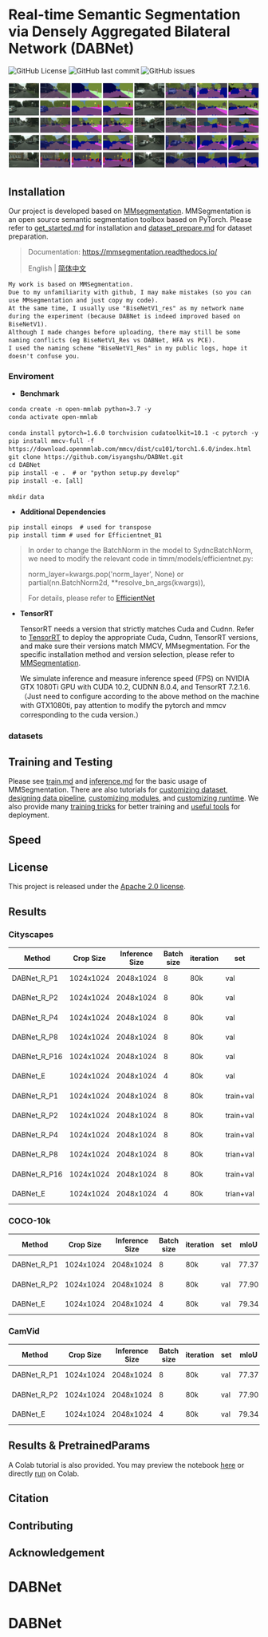 # Real-time Semantic Segmentation via Densely Aggregated Bilateral Network (DABNet) 

![GitHub License](https://img.shields.io/github/license/isyangshu/DABNet?style=flat-square)
![GitHub last commit](https://img.shields.io/github/last-commit/isyangshu/DABNet?style=flat-square)
![GitHub issues](https://img.shields.io/github/issues/isyangshu/DABNet?style=flat-square)

![image](resources/result.png)
## Installation

Our project is developed based on [MMsegmentation](https://github.com/open-mmlab/mmsegmentation). MMSegmentation is an open source semantic segmentation toolbox based on PyTorch. Please refer to [get_started.md](docs/get_started.md#installation) for installation and [dataset_prepare.md](docs/dataset_prepare.md#prepare-datasets) for dataset preparation.

> Documentation: https://mmsegmentation.readthedocs.io/
>
> English | [简体中文](README_zh-CN.md)

```text
My work is based on MMSegmentation. 
Due to my unfamiliarity with github, I may make mistakes (so you can use MMsegmentation and just copy my code). 
At the same time, I usually use "BiseNetV1_res" as my network name during the experiment (because DABNet is indeed improved based on BiseNetV1).
Although I made changes before uploading, there may still be some naming conflicts (eg BiseNetV1_Res vs DABNet, HFA vs PCE). 
I used the naming scheme "BiseNetV1_Res" in my public logs, hope it doesn't confuse you.
```

### Enviroment

- **Benchmark**

```shell
conda create -n open-mmlab python=3.7 -y
conda activate open-mmlab

conda install pytorch=1.6.0 torchvision cudatoolkit=10.1 -c pytorch -y
pip install mmcv-full -f https://download.openmmlab.com/mmcv/dist/cu101/torch1.6.0/index.html
git clone https://github.com/isyangshu/DABNet.git
cd DABNet
pip install -e .  # or "python setup.py develop"
pip install -e. [all]

mkdir data
```

- **Additional Dependencies**


```shell
pip install einops  # used for transpose
pip install timm # used for Efficientnet_B1
```

> In order to change the BatchNorm in the model to SydncBatchNorm, we need to modify the relevant code in timm/models/efficientnet.py:
> 
> norm_layer=kwargs.pop('norm_layer', None) or partial(nn.BatchNorm2d, **resolve_bn_args(kwargs)),
> 
> For details, please refer to [EfficientNet](https://github.com/rwightman/pytorch-image-models/blob/master/timm/models/efficientnet.py)

- **TensorRT**

  TensorRT needs a version that strictly matches Cuda and Cudnn.
  Refer to [TensorRT](https://docs.nvidia.com/deeplearning/tensorrt/archives/index.html) to deploy the appropriate Cuda, Cudnn, TensorRT versions, and make sure their versions match MMCV, MMsegmentation.
  For the specific installation method and version selection, please refer to [MMSegmentation](https://mmcv.readthedocs.io/en/latest/deployment/tensorrt_plugin.html).
  
  We simulate inference and measure inference speed (FPS) on NVIDIA GTX 1080Ti GPU with CUDA 10.2, CUDNN 8.0.4, and TensorRT 7.2.1.6. （Just need to configure according to the above method on the machine with GTX1080ti, pay attention to modify the pytorch and mmcv corresponding to the cuda version.）
### datasets

## Training and Testing
 Please see [train.md](docs/train.md) and [inference.md](docs/inference.md) for the basic usage of MMSegmentation.
There are also tutorials for [customizing dataset](docs/tutorials/customize_datasets.md), [designing data pipeline](docs/tutorials/data_pipeline.md), [customizing modules](docs/tutorials/customize_models.md), and [customizing runtime](docs/tutorials/customize_runtime.md).
We also provide many [training tricks](docs/tutorials/training_tricks.md) for better training and [useful tools](docs/useful_tools.md) for deployment.

## Speed

## License

This project is released under the [Apache 2.0 license](LICENSE).

## Results
### Cityscapes

| Method          | Crop Size | Inference Size | Batch size | iteration | set  | val mIoU  | test mIoU  | model                                                        | config                                                       |
| --------------- | --------- | ---------------- | ---------- | --------- | ---- | ----- | ----- |------------------------------------------------------------ | ------------------------------------------------------------ |
| DABNet_R_P1      | 1024x1024   | 2048x1024  | 8          | 80k       | val  | 77.37 | 77.37 |[google drive](https://drive.google.com/file/d/1f3b7I7IwKx-hcr16afjcxkAyXyeNQCAz/view?usp=sharing) | [config](configs/SETR/SETR_Naive_768x768_40k_cityscapes_bs_8.py) |
| DABNet_R_P2      | 1024x1024   | 2048x1024  |8          | 80k       | val  | 77.90 |77.37 | [google drive](https://drive.google.com/file/d/1dplB4wceJhyVRQfZR5AWODywMN90CY0h/view?usp=sharing) | [config](configs/SETR/SETR_Naive_768x768_80k_cityscapes_bs_8.py) |
| DABNet_R_P4        | 1024x1024   | 2048x1024   |8          | 80k       | val  | 76.65 |77.37 | [google drive](https://drive.google.com/file/d/18k26X-xM7BEQZUjzkvroeGV-6XwPgBqN/view?usp=sharing) | [config](configs/SETR/SETR_MLA_768x768_40k_cityscapes_bs_8.py) |
| DABNet_R_P8        | 1024x1024   | 2048x1024   | 8          | 80k       | val  | 77.24 |77.37 | [google drive](https://drive.google.com/file/d/1ke6wcsCwP_J-p8sYriCZ3pC8G61bE0v_/view?usp=sharing) | [config](configs/SETR/SETR_MLA_768x768_80k_cityscapes_bs_8.py) |
| DABNet_R_P16        | 1024x1024   |2048x1024   | 8          | 80k       | val  | 78.39 |77.37 | [google drive](https://drive.google.com/file/d/1DcZltdh6eHwmQ5BvCdHudJRgJUjPzS56/view?usp=sharing) | [config](configs/SETR/SETR_PUP_768x768_40k_cityscapes_bs_8.py) |
| DABNet_E        | 1024x1024   | 2048x1024   |4          | 80k       | val  | 79.34 |77.37 | [google drive](https://drive.google.com/file/d/1469aYtEAuhT39BrHn0yOv1s71unF85JE/view?usp=sharing) | [config](configs/SETR/SETR_PUP_768x768_80k_cityscapes_bs_8.py) |
| DABNet_R_P1      | 1024x1024   | 2048x1024  | 8          | 80k       | train+val  | 77.37 | 77.37 |[google drive](https://drive.google.com/file/d/1f3b7I7IwKx-hcr16afjcxkAyXyeNQCAz/view?usp=sharing) | [config](configs/SETR/SETR_Naive_768x768_40k_cityscapes_bs_8.py) |
| DABNet_R_P2      | 1024x1024   | 2048x1024  |8          | 80k       | train+val  | 77.90 |77.37 | [google drive](https://drive.google.com/file/d/1dplB4wceJhyVRQfZR5AWODywMN90CY0h/view?usp=sharing) | [config](configs/SETR/SETR_Naive_768x768_80k_cityscapes_bs_8.py) |
| DABNet_R_P4        | 1024x1024   | 2048x1024   |8          | 80k       | train+val  | 76.65 |77.37 | [google drive](https://drive.google.com/file/d/18k26X-xM7BEQZUjzkvroeGV-6XwPgBqN/view?usp=sharing) | [config](configs/SETR/SETR_MLA_768x768_40k_cityscapes_bs_8.py) |
| DABNet_R_P8        | 1024x1024   | 2048x1024   | 8          | 80k       | trian+val  | 77.24 |77.37 | [google drive](https://drive.google.com/file/d/1ke6wcsCwP_J-p8sYriCZ3pC8G61bE0v_/view?usp=sharing) | [config](configs/SETR/SETR_MLA_768x768_80k_cityscapes_bs_8.py) |
| DABNet_R_P16        | 1024x1024   |2048x1024   | 8          | 80k       | train+val  | 78.39 |77.37 | [google drive](https://drive.google.com/file/d/1DcZltdh6eHwmQ5BvCdHudJRgJUjPzS56/view?usp=sharing) | [config](configs/SETR/SETR_PUP_768x768_40k_cityscapes_bs_8.py) |
| DABNet_E        | 1024x1024   | 2048x1024   |4          | 80k       | trian+val  | 79.34 |77.37 | [google drive](https://drive.google.com/file/d/1469aYtEAuhT39BrHn0yOv1s71unF85JE/view?usp=sharing) | [config](configs/SETR/SETR_PUP_768x768_80k_cityscapes_bs_8.py) |

### COCO-10k

| Method          | Crop Size | Inference Size | Batch size | iteration | set  | mIoU  | model                                                        | config                                                       |
| --------------- | --------- | ---------------- | ---------- | --------- | ---- | ----- |------------------------------------------------------------ | ------------------------------------------------------------ |
| DABNet_R_P1      | 1024x1024   | 2048x1024  | 8          | 80k       | val  | 77.37 |[google drive](https://drive.google.com/file/d/1f3b7I7IwKx-hcr16afjcxkAyXyeNQCAz/view?usp=sharing) | [config](configs/SETR/SETR_Naive_768x768_40k_cityscapes_bs_8.py) |
| DABNet_R_P2      | 1024x1024   | 2048x1024  |8          | 80k       | val  | 77.90 | [google drive](https://drive.google.com/file/d/1dplB4wceJhyVRQfZR5AWODywMN90CY0h/view?usp=sharing) | [config](configs/SETR/SETR_Naive_768x768_80k_cityscapes_bs_8.py) |
| DABNet_E        | 1024x1024   | 2048x1024   |4          | 80k       | val  | 79.34 | [google drive](https://drive.google.com/file/d/1469aYtEAuhT39BrHn0yOv1s71unF85JE/view?usp=sharing) | [config](configs/SETR/SETR_PUP_768x768_80k_cityscapes_bs_8.py) |
### CamVid

| Method          | Crop Size | Inference Size | Batch size | iteration | set  | mIoU | model                                                        | config                                                       |
| --------------- | --------- | ---------------- | ---------- | --------- | ---- | ----- |------------------------------------------------------------ | ------------------------------------------------------------ |
| DABNet_R_P1      | 1024x1024   | 2048x1024  | 8          | 80k       | val  | 77.37 | [google drive](https://drive.google.com/file/d/1f3b7I7IwKx-hcr16afjcxkAyXyeNQCAz/view?usp=sharing) | [config](configs/SETR/SETR_Naive_768x768_40k_cityscapes_bs_8.py) |
| DABNet_R_P2      | 1024x1024   | 2048x1024  |8          | 80k       | val  | 77.90 | [google drive](https://drive.google.com/file/d/1dplB4wceJhyVRQfZR5AWODywMN90CY0h/view?usp=sharing) | [config](configs/SETR/SETR_Naive_768x768_80k_cityscapes_bs_8.py) |
| DABNet_E        | 1024x1024   | 2048x1024   |4          | 80k       | val  | 79.34 | [google drive](https://drive.google.com/file/d/1469aYtEAuhT39BrHn0yOv1s71unF85JE/view?usp=sharing) | [config](configs/SETR/SETR_PUP_768x768_80k_cityscapes_bs_8.py) |

## Results & PretrainedParams


A Colab tutorial is also provided. You may preview the notebook [here](demo/MMSegmentation_Tutorial.ipynb) or directly [run](https://colab.research.google.com/github/open-mmlab/mmsegmentation/blob/master/demo/MMSegmentation_Tutorial.ipynb) on Colab.

## Citation


## Contributing


## Acknowledgement



# DABNet
# DABNet
